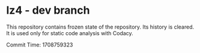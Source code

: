 # lz4 - dev branch

This repository contains frozen state of the repository.
Its history is cleared. It is used only for static code
analysis with Codacy.

Commit Time: 1708759323